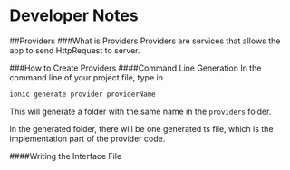 Developer Notes
===============

##Providers
###What is Providers
Providers are services that allows the app to send HttpRequest to server.

###How to Create Providers
####Command Line Generation
In the command line of your project file, type in
```bash
ionic generate provider providerName
```

This will generate a folder with the same name in the `providers` folder.

In the generated folder, there will be one generated ts file, which is the implementation part of the provider code.

####Writing the Interface File
